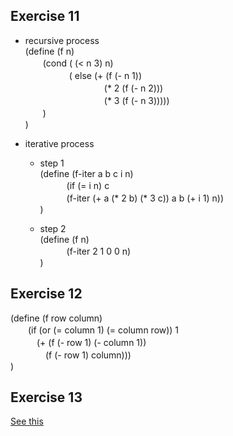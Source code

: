 ## Exercise 11
- recursive process  
(define (f n)  
　　(cond ( (< n 3) n)  
　　　　　( else (+  (f (- n 1))   
　　　　　　　　　(* 2 (f (- n 2)))  
　　　　　　　　　(* 3 (f (- n 3)))))    
　　)  
)  

- iterative process
  - step 1  
  (define (f-iter a b c i n)  
  　　　(if (= i n) c  
  　　　(f-iter (+ a (* 2 b) (* 3 c)) a b (+ i 1) n))  
  )  

  - step 2  
  (define (f n)  
  　　　(f-iter 2 1 0 0 n)  
  )  

## Exercise 12
(define (f row column)  
　　(if (or (= column 1) (= column row)) 1  
　　　(+ (f (- row 1) (- column 1))  
　　　　(f (- row 1) column)))  
)  

## Exercise 13
[See this](http://sicp.readthedocs.io/en/latest/chp1/13.html) 
